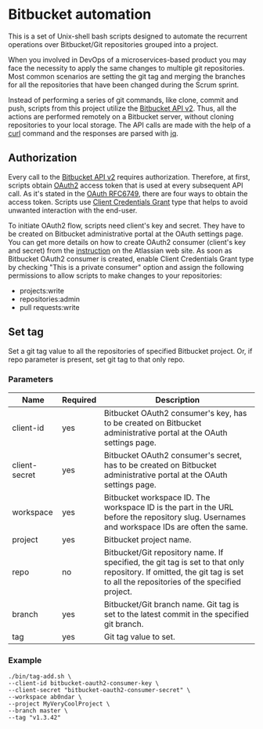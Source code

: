 # Bitbucket automation

This is a set of Unix-shell bash scripts designed to automate the recurrent operations 
over Bitbucket/Git repositories grouped into a project.   

When you involved in DevOps of a microservices-based product you may face the necessity to apply the same changes to multiple git repositories. 
Most common scenarios are setting the git tag and merging the branches for all the repositories that have been changed during the Scrum sprint.    
 
Instead of performing a series of git commands, like clone, commit and push, 
scripts from this project utilize the [Bitbucket API v2](https://developer.atlassian.com/bitbucket/api/2/reference/).
Thus, all the actions are performed remotely on a Bitbucket server, without cloning repositories to your local storage. 
The API calls are made with the help of a [curl](https://en.wikipedia.org/wiki/CURL) command and 
the responses are parsed with [jq](https://stedolan.github.io/jq/).  

## Authorization

Every call to the [Bitbucket API v2](https://developer.atlassian.com/bitbucket/api/2/reference/) requires authorization.
Therefore, at first, scripts obtain [OAuth2](https://developer.atlassian.com/cloud/bitbucket/oauth-2/) access token that is used at every subsequent API call.
As it's stated in the [OAuth RFC6749](https://tools.ietf.org/html/rfc6749#section-4), there are four ways to obtain the access token. 
Scripts use [Client Credentials Grant](https://tools.ietf.org/html/rfc6749#section-4.4) type that helps to avoid unwanted interaction with the end-user.  
  
To initiate OAuth2 flow, scripts need client's key and secret.
They have to be created on Bitbucket administrative portal at the OAuth settings page. 
You can get more details on how to create OAuth2 consumer (client's key and secret) from the 
[instruction](https://confluence.atlassian.com/bitbucket/oauth-on-bitbucket-cloud-238027431.html) on the Atlassian web site.
As soon as Bitbucket OAuth2 consumer is created, enable Client Credentials Grant type by checking "This is a private consumer" option and
assign the following permissions to allow scripts to make changes to your repositories:  
 * projects:write  
 * repositories:admin  
 * pull requests:write  

## Set tag

Set a git tag value to all the repositories of specified Bitbucket project. 
Or, if repo parameter is present, set git tag to that only repo.

### Parameters
| Name            | Required | Description |
| --------------- | -------- | ------------- |
| client-id       | yes      | Bitbucket OAuth2 consumer's key, has to be created on Bitbucket administrative portal at the OAuth settings page. |
| client-secret   | yes      | Bitbucket OAuth2 consumer's secret, has to be created on Bitbucket administrative portal at the OAuth settings page. |
| workspace       | yes      | Bitbucket workspace ID. The workspace ID is the part in the URL before the repository slug. Usernames and workspace IDs are often the same. |
| project         | yes      | Bitbucket project name.  |
| repo            | no       | Bitbucket/Git repository name. If specified, the git tag is set to that only repository. If omitted, the git tag is set to all the repositories of the specified project. |
| branch          | yes      | Bitbucket/Git branch name. Git tag is set to the latest commit in the specified git branch. |
| tag             | yes      | Git tag value to set.  |
  
### Example

```
./bin/tag-add.sh \  
--client-id bitbucket-oauth2-consumer-key \  
--client-secret "bitbucket-oauth2-consumer-secret" \
--workspace ab0ndar \  
--project MyVeryCoolProject \    
--branch master \  
--tag "v1.3.42"
```  